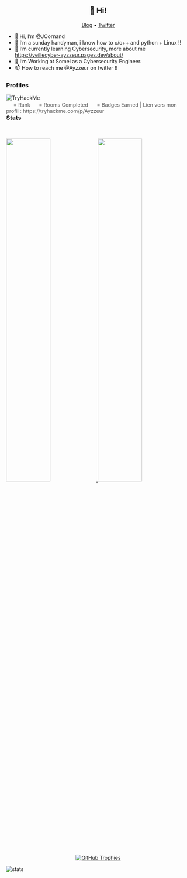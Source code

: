 <h2 align="center">👋 Hi!</h2>
<p align="center">
  <a href="https://veillecyber-ayzzeur.pages.dev/">Blog</a> •
  <a href="https://twitter.com/Ayzzeur">Twitter</a>
</p>

- 👋 Hi, I’m @JCornand
- 👀 I’m a sunday handyman, i know how to c/c++ and python + Linux !!
- 🌱 I’m currently learning Cybersecurity, more about me https://veillecyber-ayzzeur.pages.dev/about/ 
- 💞️ I’m Working at Somei as a Cybersecurity Engineer.
- 📫 How to reach me @Ayzzeur on twitter !!

<!---
JCornand/JCornand is a ✨ special ✨ repository because its `README.md` (this file) appears on your GitHub profile.
You can click the Preview link to take a look at your changes.
--->
### Profiles

<img src="https://tryhackme-badges.s3.amazonaws.com/Ayzzeur.png" alt="TryHackMe"> 
<div style="float:left; width: 100%; opacity: 0.7;">
  <img style="height: 16px" src="https://assets.tryhackme.com/img/badges/trophy.png"> <span class="mr-1">= Rank</span>
  <img style="height: 16px" src="https://assets.tryhackme.com/img/badges/door.png"> <span class="mr-1">= Rooms Completed</span>
  <img style="height: 16px" src="https://assets.tryhackme.com/img/badges/target.png"> <span class="mr-1">= Badges Earned</span>       |  Lien vers mon profil : https://tryhackme.com/p/Ayzzeur
</div>

### Stats

<br/>
<p align="left">
  <a href="https://veillecyber-ayzzeur.pages.dev/">
  <img width="49%" src="https://github-readme-stats.vercel.app/api?username=jcornand&show_icons=true&locale=en&bg_color=0D1117&text_color=ffffff&hide_border=true" />
    <img width="49%" src="https://github-readme-streak-stats.herokuapp.com/?user=jcornand&theme=dark&background=0D1117&hide_border=true" />
  </a>
</p>
<br>
<p align="center">
  <a href="https://github.com/ryo-ma/github-profile-trophy" target="_blank">
  <img src="https://github-profile-trophy.vercel.app/?username=jcornand&column=5&margin-w=15&margin-h=15&no-bg=true&no-frame=true" alt="GitHub Trophies" /></a>
</p>

![stats](github-metrics.svg)
